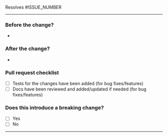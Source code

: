 <!-- Please refer to our contributing docs for any questions on submitting a pull request -->
<!-- Issues are required for both bug fixes and features. -->
Resolves #ISSUE_NUMBER

----

### Before the change?
<!-- Please describe the current behaviour that you are modifying. -->

* 

### After the change?
<!-- Please describe the behaviour or changes that are being added by this PR. -->

* 

### Pull request checklist
- [ ] Tests for the changes have been added (for bug fixes/features)
- [ ] Docs have been reviewed and added/updated if needed (for bug fixes/features)

### Does this introduce a breaking change?
<!-- If this introduces a breaking change, make sure to note it here and what the impact might be -->

- [ ] Yes
- [ ] No

----
